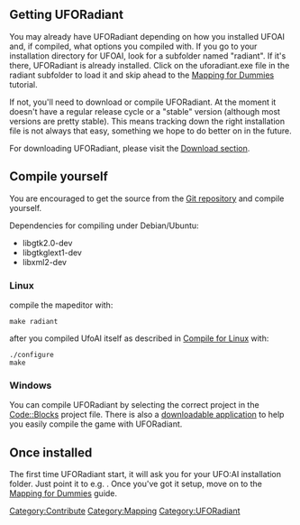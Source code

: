 ## Getting UFORadiant

You may already have UFORadiant depending on how you installed UFOAI
and, if compiled, what options you compiled with. If you go to your
installation directory for UFOAI, look for a subfolder named "radiant".
If it's there, UFORadiant is already installed. Click on the
uforadiant.exe file in the radiant subfolder to load it and skip ahead
to the [Mapping for Dummies](Mapping_for_Dummies "wikilink") tutorial.

If not, you'll need to download or compile UFORadiant. At the moment it
doesn't have a regular release cycle or a "stable" version (although
most versions are pretty stable). This means tracking down the right
installation file is not always that easy, something we hope to do
better on in the future.

For downloading UFORadiant, please visit the [Download
section](Download "wikilink").

## Compile yourself

You are encouraged to get the source from the [Git
repository](Getting_the_source "wikilink") and compile yourself.

Dependencies for compiling under Debian/Ubuntu:

- libgtk2.0-dev
- libgtkglext1-dev
- libxml2-dev

### Linux

compile the mapeditor with:

    make radiant

after you compiled UfoAI itself as described in [Compile for
Linux](Compile_for_Linux "wikilink") with:

    ./configure
    make

### Windows

You can compile UFORadiant by selecting the correct project in the
[Code::Blocks](Code::Blocks "wikilink") project file. There is also a
[downloadable application](MinGW_Win32_(guided_with_GUI) "wikilink") to
help you easily compile the game with UFORadiant.

## Once installed

The first time UFORadiant start, it will ask you for your UFO:AI
installation folder. Just point it to e.g. . Once you've got it setup,
move on to the [Mapping for Dummies](Mapping_for_Dummies "wikilink")
guide.

[Category:Contribute](Category:Contribute "wikilink")
[Category:Mapping](Category:Mapping "wikilink")
[Category:UFORadiant](Category:UFORadiant "wikilink")